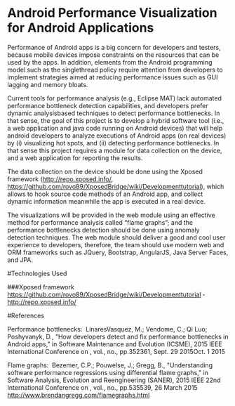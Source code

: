 # Android Performance Visualization for Android Applications

Performance of Android apps is a big concern for developers and testers, because mobile
devices impose constraints on the resources that can be used by the apps. In addition,
elements from the Android programming model such as the single­thread policy require
attention from developers to implement strategies aimed at reducing performance issues such
as GUI lagging and memory bloats.

Current tools for performance analysis (e.g., Eclipse MAT) lack automated performance
bottleneck detection capabilities, and developers prefer dynamic analysis­based techniques to
detect performance bottlenecks. In that sense, the goal of this project is to develop a hybrid
software tool (i.e., a web application and java code running on Android devices) that will help
android developers to analyze executions of Android apps (on real devices) by (i) visualizing hot
spots, and (ii) detecting performance bottlenecks. In that sense this project requires a module
for data collection on the device, and a web application for reporting the results.

The data collection on the device should be done using the Xposed framework
(http://repo.xposed.info/, https://github.com/rovo89/XposedBridge/wiki/Development­tutorial),
which allows to hook source code methods of an Android app, and collect dynamic information
meanwhile the app is executed in a real device. 

The visualizations will be provided in the web
module using an effective method for performance analysis called “flame graphs”; and the
performance bottlenecks detection should be done using anomaly detection techniques. The
web module should deliver a good and cool user experience to developers, therefore, the team
should use modern web and ORM frameworks such as JQuery, Bootstrap, AngularJS, Java
Server Faces, and JPA.

#Technologies Used

###Xposed framework
­ https://github.com/rovo89/XposedBridge/wiki/Development­tutorial
­ http://repo.xposed.info/

#References 

Performance bottlenecks:
­ Linares­Vasquez, M.; Vendome, C.; Qi Luo; Poshyvanyk, D., "How developers detect
and fix performance bottlenecks in Android apps," in Software Maintenance and
Evolution (ICSME), 2015 IEEE International Conference on , vol., no., pp.352­361, Sept.
29 2015­Oct. 1 2015

Flame graphs:
­ Bezemer, C.­P.; Pouwelse, J.; Gregg, B., "Understanding software performance
regressions using differential flame graphs," in Software Analysis, Evolution and
Reengineering (SANER), 2015 IEEE 22nd International Conference on , vol., no.,
pp.535­539, 2­6 March 2015
­ http://www.brendangregg.com/flamegraphs.html


